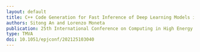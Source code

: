 ```yaml
---
layout: default
title: C++ Code Generation for Fast Inference of Deep Learning Models in ROOT/TMVA
authors: Sitong An and Lorenzo Moneta
publication: 25th International Conference on Computing in High Energy and Nuclear Physics (CHEP 2021)
type: TMVA
doi: 10.1051/epjconf/202125103040
---
```

